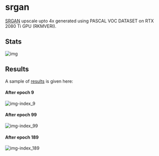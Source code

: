 # srgan

[SRGAN](https://github.com/leftthomas/SRGAN) upscale upto 4x generated using PASCAL VOC DATASET on RTX 2080 Ti GPU (RKMVERI).

## Stats 

![img](https://github.com/Jimut123/srgan/blob/master/ALL_LOSES.png)

## Results

A sample of [results](https://github.com/Jimut123/srgan/tree/master/RESULTS) is given here:

#### After epoch 9

![img-index_9](https://github.com/Jimut123/srgan/blob/master/RESULTS/epoch_9_index_1.png)

#### After epoch 99

![img-index_99](https://github.com/Jimut123/srgan/blob/master/RESULTS/epoch_99_index_1.png)

#### After epoch 189

![img-index_189](https://github.com/Jimut123/srgan/blob/master/RESULTS/epoch_189_index_1.png)






